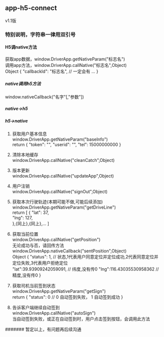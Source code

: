 ## app-h5-connect 	
v1.1版 	

### 特别说明，字符串一律用双引号 	

#### H5调native方法 	
获取app数据，window.DriverApp.getNativeParam("标志名") 	
调用app方法，window.DriverApp.callNative("标志名",Object) 	
Object {
    "callbackId": "标志名",     // 一定会有
    ...
} 

##### native调用h5方法 	
window.nativeCallback("名字"[,"参数"]) 	

##### native->h5 	
 	

##### h5->native 	
1. 获取用户基本信息     
window.DriverApp.getNativeParam("baseInfo")     
return {
    "token": "",
    "userid": "",
    "tel": 15000000000
}   

1. 清除本地缓存 	
window.DriverApp.callNative("cleanCatch",Object) 	

1. 版本更新 	
window.DriverApp.callNative("updateApp",Object) 	
		
1. 用户注销     
window.DriverApp.callNative("signOut",Object)

1. 获取本次行驶轨迹(本期可能不做,可能后续添加) 	
window.DriverApp.getNativeParam("getDriveLine") 	
return [
	{
		"lat": 37, 	
		"lng": 127, 	
	},{同上},{同上},...
] 	

1. 获取当前位置 	
window.DriverApp.callNative("getPosition") 	
无论成功与否，请回传方法 	
window.DriverApp.nativeCallback("sentPosition",Object) 	
Object {
	"status": 1,    // 状态,1代表用户同意定位并定位成功,2代表同意定位并定位失败,3代表用户拒绝定位   
    "lat":39.93909242059091,  // 纬度,没有传0
    "lng":116.43035530958362 // 精度,没有传0 
} 	

1. 获取司机当前签到状态   
window.DriverApp.getNativeParam("getSign")  
return {
    "status": 0 // 0 自动签到失败， 1 自动签到成功
}   

1. 告诉客户端继续自动签到  
window.DriverApp.callNative("autoSign")     
当自动签到失败，或正在自动签到时，用户点击签到按钮，会调用此方法    



####### 暂定以上，有问题再后续沟通 	